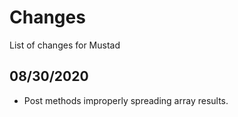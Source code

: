 # Changes

List of changes for Mustad

## 08/30/2020

- Post methods improperly spreading array results.

